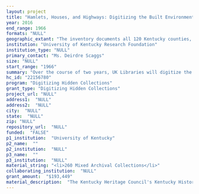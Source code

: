 ```yaml
--- 
layout: project 
title: "Hamlets, Houses, and Highways: Digitizing the Built Environment"
year: 2016
end_range: 1966
formats: "NULL"
geographic_extant: "The inventory documents all 120 Kentucky counties, 54 of which belong to the Appalachian cultural region. Other regions include the Bluegrass and the Western and Eastern Coal Fields. The southcentral Pennyroyal Plateau is known for its limestone bedrock, rich farmland, and Mammoth Cave- the world's most extensive cave system."
institution: "University of Kentucky Research Foundation"
institution_type: "NULL"
primary_contact: "Ms. Deirdre Scaggs"
size: "NULL"
start_range: "1966"
summary: "Over the course of two years, UK Libraries will digitize the Kentucky Heritage Council (KHC) Kentucky Historic Resource Inventory. Started in 1966, the KHC has conducted an ongoing survey of historic sites in all 120 Kentucky counties. The inventory serves as a permanent written and photographic record of all known historic buildings, structures, and sites in the commonwealth. In partnership with the KHC, UK Libraries will make 100,000 surveys and associated metadata available in an online database. Kentucky's historic places dot the landscape from Appalachia in the east to the Purchase region in the west, encompassing river towns and railroad towns, historic neighborhoods, courthouse squares, African-American hamlets, Native American villages, coal mining camps and roadside architecture -- urban and rural landscapes that define our sense of place and tell the story of who we are as Americans. Online access to the surveys will increase research opportunities across numerous disciplines."
hc_id: "22156780"
program: "Digitizing Hidden Collections"
grant_type: "Digitizing Hidden Collections"
project_url: "NULL"
address1:  "NULL"
address2:  "NULL"
city:  "NULL"
state:  "NULL"
zip: "NULL"
repository_url:  "NULL"
funded:  "FALSE"
p1_institution:  "University of Kentucky"
p2_name:  ""
p2_institution:  "NULL"
p3_name:  ""
p3_institution:  "NULL"
material_string: "<li>260 Mixed Archival Collections</li>"
collaborating_institution:  "NULL"
grant_amount:  "$193,449"
material_description:  "The Kentucky Heritage Council's Kentucky Historic Resources Inventory (KHRI) includes surveys of all known historic buildings, structures, and sites in the Commonwealth of Kentucky, the earliest dating back to Kentucky's prehistory. The KHRI documents the built environment of all 120 counties, from Appalachia in the east to the Purchase Region in the west. They encompass river towns and railroad towns, historic neighborhoods and courthouse squares, African-American hamlets and prehistoric Native American villages, coal mining camps and roadside architecture. The KHC has been creating surveys since the passage of the National Historic Preservation Act in 1966. The act gives future generations the opportunity to appreciate the rich cultural heritage of the U.S. in the face of the ever-increasing expansion of urban areas, highway systems, and industry. Therefore, the KHRI documents not only Kentucky's varied historic places, but also the effect of time and development on our built environment. Additionally, they document the migration of populations into, within, and out of Kentucky and the Appalachian Region through the dwellings and businesses they built. These groups include Jewish, Irish, Latin, Eastern European, and African Americans. The surveys range in length from a single page to several folders and include the following supplemental documentation: photographs, sketches, maps, property descriptions, newspaper clippings, architectural plans, and other research. The following is a partial list of information recorded in the survey forms: Building or site location address and geographic coordinates; Original construction and modification architectural styles and dates; Original and current structural and decorative materials; Building height and floor plan; Original and current functions; Site condition; Architect and builder names; National Register of Historic Places report and/or landmark certificate dates; Survey date, source, and purpose."
---
```


